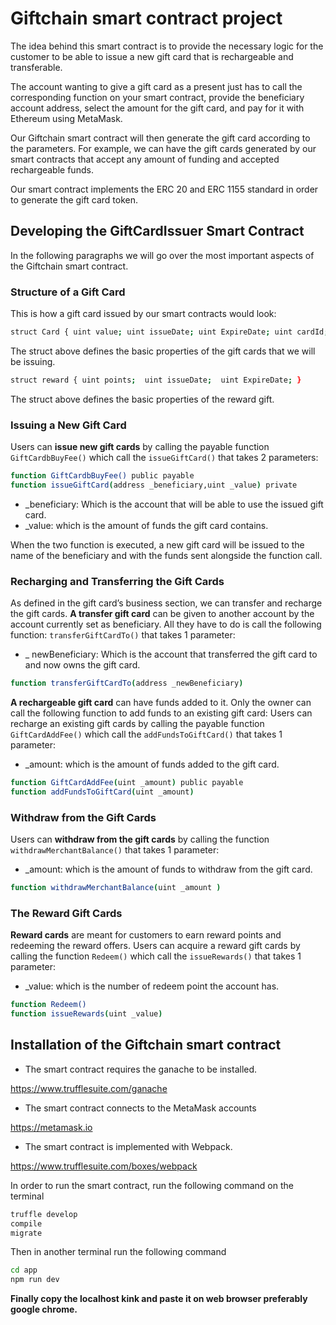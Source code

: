 # Giftchain smart contract project
The idea behind this smart contract is to provide the necessary logic for the customer to be able to issue a new gift card that is rechargeable and transferable.

The account wanting to give a gift card as a present just has to call the corresponding function on your smart contract, provide the beneficiary account address, select the amount for the gift card, and pay for it with Ethereum using MetaMask.

Our Giftchain smart contract will then generate the gift card according to the parameters. For example, we can have the gift cards generated by our smart contracts that accept any amount of funding and accepted rechargeable funds.

Our smart contract implements the ERC 20 and ERC 1155 standard in order to generate the gift card token.
## Developing the GiftCardIssuer Smart Contract
In the following paragraphs we will go over the most important aspects of the Giftchain  smart contract.
### Structure of a Gift Card
This is how a gift card issued by our smart contracts would look:
```sh
struct Card { uint value; uint issueDate; uint ExpireDate; uint cardId; address generatedBy;}
```
The struct above defines the basic properties of the gift cards that we will be issuing.
```sh
struct reward { uint points;  uint issueDate;  uint ExpireDate; }
```
The struct above defines the basic properties of the reward gift.
### Issuing a New Gift Card
Users can **issue new gift cards** by calling the payable function `GiftCardbBuyFee()` which call the `issueGiftCard()` that takes 2 parameters:
```sh
function GiftCardbBuyFee() public payable
function issueGiftCard(address _beneficiary,uint _value) private
```
- _beneficiary: Which is the account that will be able to use the issued gift card.
- _value: which is the amount of funds the gift card contains.

When the two function is executed, a new gift card will be issued to the name of the beneficiary and with the funds sent alongside the function call.
### Recharging and Transferring the Gift Cards
As defined in the gift card’s business section, we can transfer and recharge the gift cards.
**A transfer gift card** can be given to another account by the account currently set as beneficiary. All they have to do is call the following function:
`transferGiftCardTo()` that takes 1 parameter:
- _ newBeneficiary: Which is the account that transferred the gift card to and now owns the gift card.
```sh
function transferGiftCardTo(address _newBeneficiary)
```
**A rechargeable gift card** can have funds added to it. Only the owner can call the following function to add funds to an existing gift card:
Users can recharge an existing gift cards by calling the payable function `GiftCardAddFee()` which call the `addFundsToGiftCard()` that takes 1 parameter:
- _amount: which is the amount of funds added to the gift card.
```sh
function GiftCardAddFee(uint _amount) public payable
function addFundsToGiftCard(uint _amount)
```
### Withdraw from the Gift Cards
Users can **withdraw from the gift cards** by calling the function `withdrawMerchantBalance()` that takes 1 parameter:
- _amount: which is the amount of funds to withdraw from the gift card.
```sh
function withdrawMerchantBalance(uint _amount )
```
### The Reward Gift Cards
**Reward cards** are meant for customers to earn reward points and redeeming the reward offers.
Users can acquire a reward gift cards by calling the function `Redeem()` which call the `issueRewards()` that takes 1 parameter:
- _value: which is the number of redeem point the account has.
```sh
function Redeem()
function issueRewards(uint _value)
```
## Installation of the Giftchain smart contract
- The smart contract requires the ganache to be installed.

https://www.trufflesuite.com/ganache
- The smart contract connects to the MetaMask accounts

https://metamask.io
- The smart contract is implemented with Webpack.

https://www.trufflesuite.com/boxes/webpack

In order to run the smart contract, run the following command on the terminal
```sh
truffle develop
compile
migrate
```
Then in another terminal run the following command
```sh
cd app
npm run dev
```
**Finally copy the localhost kink and paste it on web browser preferably google chrome.**
